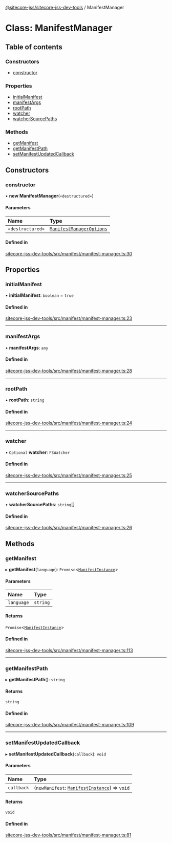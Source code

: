 [@sitecore-jss/sitecore-jss-dev-tools](../README.md) / ManifestManager

# Class: ManifestManager

## Table of contents

### Constructors

- [constructor](ManifestManager.md#constructor)

### Properties

- [initialManifest](ManifestManager.md#initialmanifest)
- [manifestArgs](ManifestManager.md#manifestargs)
- [rootPath](ManifestManager.md#rootpath)
- [watcher](ManifestManager.md#watcher)
- [watcherSourcePaths](ManifestManager.md#watchersourcepaths)

### Methods

- [getManifest](ManifestManager.md#getmanifest)
- [getManifestPath](ManifestManager.md#getmanifestpath)
- [setManifestUpdatedCallback](ManifestManager.md#setmanifestupdatedcallback)

## Constructors

### constructor

• **new ManifestManager**(`«destructured»`)

#### Parameters

| Name | Type |
| :------ | :------ |
| `«destructured»` | [`ManifestManagerOptions`](../interfaces/ManifestManagerOptions.md) |

#### Defined in

[sitecore-jss-dev-tools/src/manifest/manifest-manager.ts:30](https://github.com/Sitecore/jss/blob/ab041367c/packages/sitecore-jss-dev-tools/src/manifest/manifest-manager.ts#L30)

## Properties

### initialManifest

• **initialManifest**: `boolean` = `true`

#### Defined in

[sitecore-jss-dev-tools/src/manifest/manifest-manager.ts:23](https://github.com/Sitecore/jss/blob/ab041367c/packages/sitecore-jss-dev-tools/src/manifest/manifest-manager.ts#L23)

___

### manifestArgs

• **manifestArgs**: `any`

#### Defined in

[sitecore-jss-dev-tools/src/manifest/manifest-manager.ts:28](https://github.com/Sitecore/jss/blob/ab041367c/packages/sitecore-jss-dev-tools/src/manifest/manifest-manager.ts#L28)

___

### rootPath

• **rootPath**: `string`

#### Defined in

[sitecore-jss-dev-tools/src/manifest/manifest-manager.ts:24](https://github.com/Sitecore/jss/blob/ab041367c/packages/sitecore-jss-dev-tools/src/manifest/manifest-manager.ts#L24)

___

### watcher

• `Optional` **watcher**: `FSWatcher`

#### Defined in

[sitecore-jss-dev-tools/src/manifest/manifest-manager.ts:25](https://github.com/Sitecore/jss/blob/ab041367c/packages/sitecore-jss-dev-tools/src/manifest/manifest-manager.ts#L25)

___

### watcherSourcePaths

• **watcherSourcePaths**: `string`[]

#### Defined in

[sitecore-jss-dev-tools/src/manifest/manifest-manager.ts:26](https://github.com/Sitecore/jss/blob/ab041367c/packages/sitecore-jss-dev-tools/src/manifest/manifest-manager.ts#L26)

## Methods

### getManifest

▸ **getManifest**(`language`): `Promise`\<[`ManifestInstance`](../interfaces/ManifestInstance.md)\>

#### Parameters

| Name | Type |
| :------ | :------ |
| `language` | `string` |

#### Returns

`Promise`\<[`ManifestInstance`](../interfaces/ManifestInstance.md)\>

#### Defined in

[sitecore-jss-dev-tools/src/manifest/manifest-manager.ts:113](https://github.com/Sitecore/jss/blob/ab041367c/packages/sitecore-jss-dev-tools/src/manifest/manifest-manager.ts#L113)

___

### getManifestPath

▸ **getManifestPath**(): `string`

#### Returns

`string`

#### Defined in

[sitecore-jss-dev-tools/src/manifest/manifest-manager.ts:109](https://github.com/Sitecore/jss/blob/ab041367c/packages/sitecore-jss-dev-tools/src/manifest/manifest-manager.ts#L109)

___

### setManifestUpdatedCallback

▸ **setManifestUpdatedCallback**(`callback`): `void`

#### Parameters

| Name | Type |
| :------ | :------ |
| `callback` | (`newManifest`: [`ManifestInstance`](../interfaces/ManifestInstance.md)) => `void` |

#### Returns

`void`

#### Defined in

[sitecore-jss-dev-tools/src/manifest/manifest-manager.ts:81](https://github.com/Sitecore/jss/blob/ab041367c/packages/sitecore-jss-dev-tools/src/manifest/manifest-manager.ts#L81)
